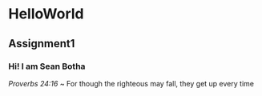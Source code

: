 # HelloWorld
## Assignment1
### Hi! I am Sean Botha
*Proverbs 24:16* ~ For though the righteous may fall, they get up every time
